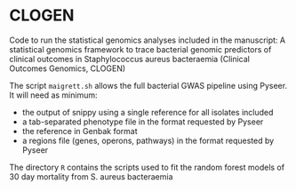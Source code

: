 # CLOGEN

Code to run the statistical genomics analyses included in the manuscript: A statistical genomics framework to trace bacterial genomic predictors of clinical outcomes in Staphylococcus aureus bacteraemia (Clinical Outcomes Genomics, CLOGEN)

The script `maigrett.sh` allows the full bacterial GWAS pipeline using Pyseer. It will need as minimum:
- the output of snippy using a single reference for all isolates included
- a tab-separated phenotype file in the format requested by Pyseer
- the reference in Genbak format
- a regions file (genes, operons, pathways) in the format requested by Pyseer  

The directory `R` contains the scripts used to fit the random forest models of 30 day mortality from S. aureus bacteraemia
